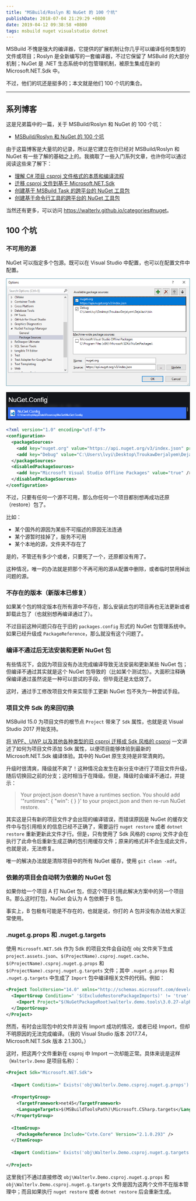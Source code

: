 ```yaml
---
title: "MSBuild/Roslyn 和 NuGet 的 100 个坑"
publishDate: 2018-07-04 21:29:29 +0800
date: 2019-04-12 09:38:58 +0800
tags: msbuild nuget visualstudio dotnet
---
```


MSBuild 不愧是强大的编译器，它提供的扩展机制让你几乎可以编译任何类型的文件或项目；Roslyn 是全新编写的一套编译器，不过它保留了 MSBuild 的大部分机制；NuGet 是 .NET 生态系统中的包管理机制，被原生集成在新的 Microsoft.NET.Sdk 中。

不过，他们的坑还是挺多的；本文就是他们 100 个坑的集合。

---

<div id="toc"></div>

## 系列博客

这是兄弟篇中的一篇，关于 MSBuild/Roslyn 和 NuGet 的 100 个坑：

- [MSBuild/Roslyn 和 NuGet 的 100 个坑](/post/problems-of-msbuild-and-nuget)

由于这篇博客是大量坑的记录，所以是它建立在你已经对 MSBuild/Roslyn 和 NuGet 有一些了解的基础之上的。我摘取了一些入门系列文章，也许你可以通过阅读这些来了解下：

- [理解 C# 项目 csproj 文件格式的本质和编译流程](/post/understand-the-csproj)
- [迁移 csproj 文件到基于 Microsoft.NET.Sdk](/post/introduce-new-style-csproj-into-net-framework)
- [创建基于 MSBuild Task 的跨平台的 NuGet 工具包](/post/create-a-cross-platform-msbuild-task-based-nuget-tool)
- [创建基于命令行工具的跨平台的 NuGet 工具包](/post/create-a-cross-platform-command-based-nuget-tool)

当然还有更多，可以访问 <https://walterlv.github.io/categories#nuget>。

## 100 个坑

### 不可用的源

NuGet 可以指定多个包源。既可以在 Visual Studio 中配置，也可以在配置文件中配置。

![在 Visual Studio 中配置](/static/posts/2018-07-04-20-44-01.png)

![NuGet 配置文件](/static/posts/2018-07-04-20-40-19.png)

```xml
<?xml version="1.0" encoding="utf-8"?>
<configuration>
  <packageSources>
    <add key="nuget.org" value="https://api.nuget.org/v3/index.json" protocolVersion="3" />
    <add key="Debug" value="C:\Users\lvyi\Desktop\TroukawDerjalyem\DejaiJacir\bin" />
  </packageSources>
  <disabledPackageSources>
    <add key="Microsoft Visual Studio Offline Packages" value="true" />
  </disabledPackageSources>
</configuration>
```

不过，只要有任何一个源不可用，那么你任何一个项目都别想再成功还原（restore）包了。

比如：

- 某个国外的源因为某些不可描述的原因无法连通
- 某个源暂时挂掉了，服务不可用
- 某个本地的源，文件夹不存在了

是的，不管还有多少个或者，只要死了一个，还原都没有用了。

这种情况，唯一的办法就是把那个不再可用的源从配置中删除，或者临时禁用掉出问题的源。

### 不存在的版本（新版本已修复）

如果某个包的特定版本在所有源中不存在，那么安装此包的项目再也无法更新或者卸载此包了（也就别想再编译通过了）。

不过目前这种问题只存在于旧的 `packages.config` 形式的 NuGet 包管理系统中。如果已经升级成 `PackageReference`，那么就没有这个问题了。

### 编译不通过后无法安装和更新 NuGet 包

有些情况下，会因为项目没有办法完成编译导致无法安装和更新某些 NuGet 包；但编译不通过其实就是这个 NuGet 包导致的（比如某个测试包）。大面积注释确保编译通过虽然说是一种可以尝试的手段，但毕竟还是太低效了。

这时，通过手工修改项目文件来实现手工更新 NuGet 包不失为一种尝试手段。

### 项目文件 Sdk 的来回切换

MSBuild 15.0 为项目文件的根节点 `Project` 带来了 `Sdk` 属性，也就是说 Visual Studio 2017 开始支持。

[将 WPF、UWP 以及其他各种类型的旧 csproj 迁移成 Sdk 风格的 csproj](/post/introduce-new-style-csproj-into-net-framework) 一文讲述了如何为项目文件添加 Sdk 属性，以便项目能够体验到最新的 Microsoft.NET.Sdk 编译体验。其中的 NuGet 原生支持是非常清爽的。

升级时很清爽，降级就不爽了！这种情况会发生在新分支中进行了项目文件升级，随后切换回之前的分支；这时相当于在降级。但是，降级时会编译不通过，并提示：

> Your project.json doesn't have a runtimes section. You should add '"runtimes": { "win": { } }' to your project.json and then re-run NuGet restore.

其实这是只有新的项目文件才会出现的编译错误，而错误原因是 NuGet 的缓存文件中与包引用相关的信息已经不正确了，需要运行 `nuget restore` 或者 `dotnet restore` 重新更新此文件才行。但是，只有使用了 Sdk 风格的 csproj 文件才会在执行了此命令后重新生成正确的包引用缓存文件；原来的格式并不会生成此文件，也就是说，无法修复。

唯一的解决办法就是清除项目中的所有 NuGet 缓存，使用 `git clean -xdf`。

### 依赖的项目会自动转为依赖的 NuGet 包

如果你给一个项目 A 打 NuGet 包，但这个项目引用此解决方案中的另一个项目 B。那么这时打包，NuGet 会认为 A 包依赖于 B 包。

事实上，B 包极有可能是不存在的，也就是说，你打的 A 包并没有办法给大家正常使用。

### .nuget.g.props 和 .nuget.g.targets

使用 `Microsoft.NET.Sdk` 作为 Sdk 的项目文件会自动在 obj 文件夹下生成 `project.assets.json`、`$(ProjectName).csproj.nuget.cache`、`$(ProjectName).csproj.nuget.g.props` 和 `$(ProjectName).csproj.nuget.g.targets` 文件；其中 `.nuget.g.props` 和 `.nuget.g.targets` 中生成了 `Import` 包中编译相关文件的代码。例如：

```xml
<Project ToolsVersion="14.0" xmlns="http://schemas.microsoft.com/developer/msbuild/2003">
  <ImportGroup Condition=" '$(ExcludeRestorePackageImports)' != 'true' ">
    <Import Project="$(NuGetPackageRoot)walterlv.demo.tools\3.0.27-alpha\build\Walterlv.Demo.Tools.targets" Condition="Exists('$(NuGetPackageRoot)walterlv.demo.tools\3.0.27-alpha\build\Walterlv.Demo.Tools.targets')" />
  </ImportGroup>
</Project>
```

然而，有时会出现包中的文件并没有 Import 成功的情况，或者已经 Import，但却不明原因的无法完成编译。（我的 Visual Studio 版本 2017.7.4，Microsoft.NET.Sdk 版本 2.1.300。）

这时，把这两个文件重新在 csproj 中 Import 一次却能正常。具体来说是这样（`Walterlv.Demo` 是项目名称）：

```xml
<Project Sdk="Microsoft.NET.Sdk">

  <Import Condition=" Exists('obj\Walterlv.Demo.csproj.nuget.g.props') " Project="obj\Walterlv.Demo.csproj.nuget.g.props" />

  <PropertyGroup>
    <TargetFramework>net45</TargetFramework>
    <LanguageTargets>$(MSBuildToolsPath)\Microsoft.CSharp.targets</LanguageTargets>
  </PropertyGroup>
  
  <ItemGroup>
    <PackageReference Include="Cvte.Core" Version="2.1.0.293" />
  </ItemGroup>

  <Import Condition=" Exists('obj\Walterlv.Demo.csproj.nuget.g.targets') " Project="obj\Walterlv.Demo.csproj.nuget.g.targets" />

</Project>

```

这里我们不通过直接修改 `obj\Walterlv.Demo.csproj.nuget.g.props` 和 `obj\Walterlv.Demo.csproj.nuget.g.targets` 文件是因为这两个文件不在版本管理中；而且如果执行 `nuget restore` 或者 `dotnet restore` 后会重新生成。
